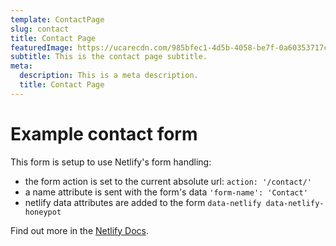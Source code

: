 ```yaml
---
template: ContactPage
slug: contact
title: Contact Page
featuredImage: https://ucarecdn.com/985bfec1-4d5b-4058-be7f-0a60353717c8/
subtitle: This is the contact page subtitle.
meta:
  description: This is a meta description.
  title: Contact Page
---
```


# Example contact form

This form is setup to use Netlify's form handling:

- the form action is set to the current absolute url: `action: '/contact/'`
- a name attribute is sent with the form's data `'form-name': 'Contact'`
- netlify data attributes are added to the form `data-netlify data-netlify-honeypot`

Find out more in the [Netlify Docs](https://www.netlify.com/docs/form-handling/).
